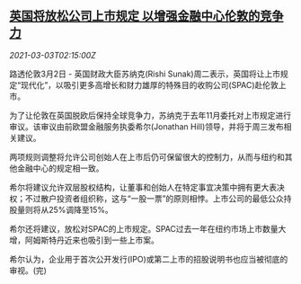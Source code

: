 <!--1614738195000-->
[英国将放松公司上市规定 以增强金融中心伦敦的竞争力](https://cn.reuters.com/article/uk-ipo-rule-london-finhub-0303-idCNKCS2AV06F)
------

<div><i>2021-03-03T02:15:00Z</i></div><p>路透伦敦3月2日 - 英国财政大臣苏纳克(Rishi Sunak)周二表示，英国将让上市规定“现代化”，以吸引更多高增长和财力雄厚的特殊目的收购公司(SPAC)赴伦敦上市。</p><p>为了让伦敦在英国脱欧后保持全球竞争力，苏纳克于去年11月委托对上市规定进行审议。该审议由前欧盟金融服务执委希尔(Jonathan Hill)领导，并将于周三发布相关建议。</p><p>两项规则调整将允许公司创始人在上市后仍可保留很大的控制力，从而与纽约和其他金融中心的规定相一致。</p><p>希尔将建议允许双层股权结构，让董事和创始人在特定事宜决策中拥有更大表决权；不过散户投资者组织称，这与“一股一票”的原则相悖。上市公司的最低公众持股量则将从25%调降至15%。</p><p>希尔还将建议，放松对SPAC的上市规定。SPAC过去一年在纽约市场上市数量大增，阿姆斯特丹近来也吸引到一些上市案。</p><p>希尔认为，企业用于首次公开发行(IPO)或第二上市的招股说明书也应当被彻底的审视。(完)</p>
